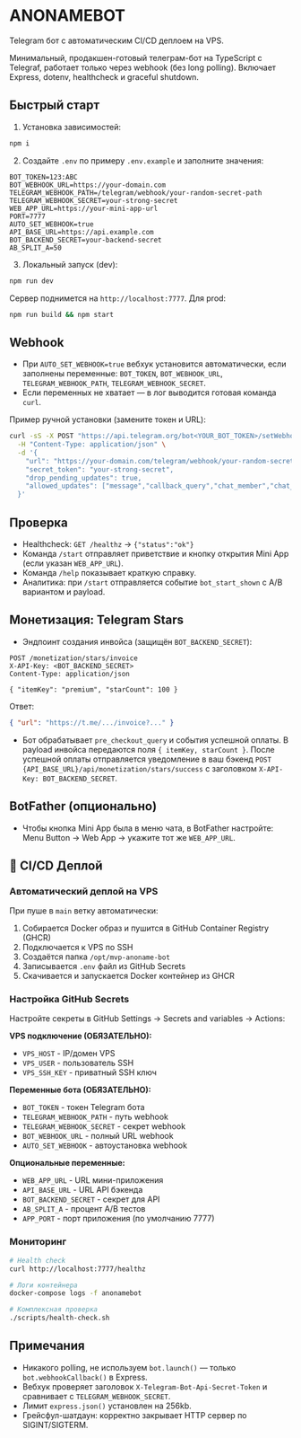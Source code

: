 # ANONAMEBOT

Telegram бот с автоматическим CI/CD деплоем на VPS.

Минимальный, продакшен-готовый телеграм-бот на TypeScript с Telegraf, работает только через webhook (без long polling). Включает Express, dotenv, healthcheck и graceful shutdown.

## Быстрый старт

1. Установка зависимостей:

```bash
npm i
```

2. Создайте `.env` по примеру `.env.example` и заполните значения:

```env
BOT_TOKEN=123:ABC
BOT_WEBHOOK_URL=https://your-domain.com
TELEGRAM_WEBHOOK_PATH=/telegram/webhook/your-random-secret-path
TELEGRAM_WEBHOOK_SECRET=your-strong-secret
WEB_APP_URL=https://your-mini-app-url
PORT=7777
AUTO_SET_WEBHOOK=true
API_BASE_URL=https://api.example.com
BOT_BACKEND_SECRET=your-backend-secret
AB_SPLIT_A=50
```

3. Локальный запуск (dev):

```bash
npm run dev
```

Сервер поднимется на `http://localhost:7777`. Для prod:

```bash
npm run build && npm start
```

## Webhook

- При `AUTO_SET_WEBHOOK=true` вебхук установится автоматически, если заполнены переменные: `BOT_TOKEN`, `BOT_WEBHOOK_URL`, `TELEGRAM_WEBHOOK_PATH`, `TELEGRAM_WEBHOOK_SECRET`.
- Если переменных не хватает — в лог выводится готовая команда `curl`.

Пример ручной установки (замените токен и URL):

```bash
curl -sS -X POST "https://api.telegram.org/bot<YOUR_BOT_TOKEN>/setWebhook" \
  -H "Content-Type: application/json" \
  -d '{
    "url": "https://your-domain.com/telegram/webhook/your-random-secret-path",
    "secret_token": "your-strong-secret",
    "drop_pending_updates": true,
    "allowed_updates": ["message","callback_query","chat_member","chat_join_request"]
  }'
```

## Проверка

- Healthcheck: `GET /healthz` → `{"status":"ok"}`
- Команда `/start` отправляет приветствие и кнопку открытия Mini App (если указан `WEB_APP_URL`).
- Команда `/help` показывает краткую справку.
- Аналитика: при `/start` отправляется событие `bot_start_shown` с A/B вариантом и payload.

## Монетизация: Telegram Stars

- Эндпоинт создания инвойса (защищён `BOT_BACKEND_SECRET`):

```http
POST /monetization/stars/invoice
X-API-Key: <BOT_BACKEND_SECRET>
Content-Type: application/json

{ "itemKey": "premium", "starCount": 100 }
```

Ответ:

```json
{ "url": "https://t.me/.../invoice?..." }
```

- Бот обрабатывает `pre_checkout_query` и события успешной оплаты. В payload инвойса передаются поля `{ itemKey, starCount }`. После успешной оплаты отправляется уведомление в ваш бэкенд `POST {API_BASE_URL}/api/monetization/stars/success` с заголовком `X-API-Key: BOT_BACKEND_SECRET`.

## BotFather (опционально)

- Чтобы кнопка Mini App была в меню чата, в BotFather настройте: Menu Button → Web App → укажите тот же `WEB_APP_URL`.

## 🚀 CI/CD Деплой

### Автоматический деплой на VPS

При пуше в `main` ветку автоматически:
1. Собирается Docker образ и пушится в GitHub Container Registry (GHCR)
2. Подключается к VPS по SSH
3. Создаётся папка `/opt/mvp-anoname-bot`
4. Записывается `.env` файл из GitHub Secrets
5. Скачивается и запускается Docker контейнер из GHCR

### Настройка GitHub Secrets

Настройте секреты в GitHub Settings → Secrets and variables → Actions:

**VPS подключение (ОБЯЗАТЕЛЬНО):**
- `VPS_HOST` - IP/домен VPS
- `VPS_USER` - пользователь SSH  
- `VPS_SSH_KEY` - приватный SSH ключ

**Переменные бота (ОБЯЗАТЕЛЬНО):**
- `BOT_TOKEN` - токен Telegram бота
- `TELEGRAM_WEBHOOK_PATH` - путь webhook
- `TELEGRAM_WEBHOOK_SECRET` - секрет webhook
- `BOT_WEBHOOK_URL` - полный URL webhook
- `AUTO_SET_WEBHOOK` - автоустановка webhook

**Опциональные переменные:**
- `WEB_APP_URL` - URL мини-приложения
- `API_BASE_URL` - URL API бэкенда
- `BOT_BACKEND_SECRET` - секрет для API
- `AB_SPLIT_A` - процент A/B тестов
- `APP_PORT` - порт приложения (по умолчанию 7777)

### Мониторинг

```bash
# Health check
curl http://localhost:7777/healthz

# Логи контейнера
docker-compose logs -f anonamebot

# Комплексная проверка
./scripts/health-check.sh
```

## Примечания

- Никакого polling, не используем `bot.launch()` — только `bot.webhookCallback()` в Express.
- Вебхук проверяет заголовок `X-Telegram-Bot-Api-Secret-Token` и сравнивает с `TELEGRAM_WEBHOOK_SECRET`.
- Лимит `express.json()` установлен на 256kb.
- Грейсфул-шатдаун: корректно закрывает HTTP сервер по SIGINT/SIGTERM.


